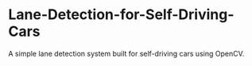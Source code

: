 # Lane-Detection-for-Self-Driving-Cars
A simple lane detection system built for self-driving cars using OpenCV.
